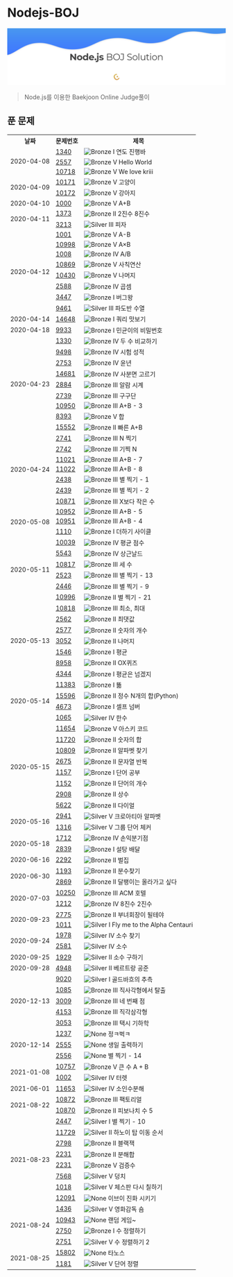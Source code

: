 # Nodejs-BOJ

![BOJSolution](./main.png)

> Node.js를 이용한 Baekjoon Online Judge풀이

## 푼 문제

<table>
  <tr>
    <th>날짜</th>
    <th>문제번호</th>
    <th>제목</th>
  </tr>
  <tr>
    <td rowspan="3">2020-04-08</td>
    <td><a href="http://noj.am/1340">1340</a></td>
    <td><img src="https://static.solved.ac/tier_small/5.svg" alt="Bronze I" width="10"/> 연도 진행바</td>
  </tr>
  <tr>
    <td><a href="http://noj.am/2557">2557</a></td>
    <td><img src="https://static.solved.ac/tier_small/1.svg" alt="Bronze V" width="10"/> Hello World</td>
  </tr>
  <tr>
    <td><a href="http://noj.am/10718">10718</a></td>
    <td><img src="https://static.solved.ac/tier_small/1.svg" alt="Bronze V" width="10"/> We love kriii</td>
  </tr>
  <tr>
    <td rowspan="2">2020-04-09</td>
    <td><a href="http://noj.am/10171">10171</a></td>
    <td><img src="https://static.solved.ac/tier_small/1.svg" alt="Bronze V" width="10"/> 고양이</td>
  </tr>
  <tr>
    <td><a href="http://noj.am/10172">10172</a></td>
    <td><img src="https://static.solved.ac/tier_small/1.svg" alt="Bronze V" width="10"/> 강아지</td>
  </tr>
  <tr>
    <td>2020-04-10</td>
    <td><a href="http://noj.am/1000">1000</a></td>
    <td><img src="https://static.solved.ac/tier_small/1.svg" alt="Bronze V" width="10"/> A+B</td>
  </tr>
  <tr>
    <td rowspan="2">2020-04-11</td>
    <td><a href="http://noj.am/1373">1373</a></td>
    <td><img src="https://static.solved.ac/tier_small/4.svg" alt="Bronze II" width="10"/> 2진수 8진수</td>
  </tr>
  <tr>
    <td><a href="http://noj.am/3213">3213</a></td>
    <td><img src="https://static.solved.ac/tier_small/8.svg" alt="Silver III" width="10"/> 피자</td>
  </tr>
  <tr>
    <td rowspan="8">2020-04-12</td>
    <td><a href="http://noj.am/1001">1001</a></td>
    <td><img src="https://static.solved.ac/tier_small/1.svg" alt="Bronze V" width="10"/> A-B</td>
  </tr>
  <tr>
    <td><a href="http://noj.am/10998">10998</a></td>
    <td><img src="https://static.solved.ac/tier_small/1.svg" alt="Bronze V" width="10"/> A×B</td>
  </tr>
  <tr>
    <td><a href="http://noj.am/1008">1008</a></td>
    <td><img src="https://static.solved.ac/tier_small/2.svg" alt="Bronze IV" width="10"/> A/B</td>
  </tr>
  <tr>
    <td><a href="http://noj.am/10869">10869</a></td>
    <td><img src="https://static.solved.ac/tier_small/1.svg" alt="Bronze V" width="10"/> 사칙연산</td>
  </tr>
  <tr>
    <td><a href="http://noj.am/10430">10430</a></td>
    <td><img src="https://static.solved.ac/tier_small/1.svg" alt="Bronze V" width="10"/> 나머지</td>
  </tr>
  <tr>
    <td><a href="http://noj.am/2588">2588</a></td>
    <td><img src="https://static.solved.ac/tier_small/2.svg" alt="Bronze IV" width="10"/> 곱셈</td>
  </tr>
  <tr>
    <td><a href="http://noj.am/3447">3447</a></td>
    <td><img src="https://static.solved.ac/tier_small/5.svg" alt="Bronze I" width="10"/> 버그왕</td>
  </tr>
  <tr>
    <td><a href="http://noj.am/9461">9461</a></td>
    <td><img src="https://static.solved.ac/tier_small/8.svg" alt="Silver III" width="10"/> 파도반 수열</td>
  </tr>
  <tr>
    <td>2020-04-14</td>
    <td><a href="http://noj.am/14648">14648</a></td>
    <td><img src="https://static.solved.ac/tier_small/5.svg" alt="Bronze I" width="10"/> 쿼리 맛보기</td>
  </tr>
  <tr>
    <td>2020-04-18</td>
    <td><a href="http://noj.am/9933">9933</a></td>
    <td><img src="https://static.solved.ac/tier_small/5.svg" alt="Bronze I" width="10"/> 민균이의 비밀번호</td>
  </tr>
  <tr>
    <td rowspan="9">2020-04-23</td>
    <td><a href="http://noj.am/1330">1330</a></td>
    <td><img src="https://static.solved.ac/tier_small/2.svg" alt="Bronze IV" width="10"/> 두 수 비교하기</td>
  </tr>
  <tr>
    <td><a href="http://noj.am/9498">9498</a></td>
    <td><img src="https://static.solved.ac/tier_small/2.svg" alt="Bronze IV" width="10"/> 시험 성적</td>
  </tr>
  <tr>
    <td><a href="http://noj.am/2753">2753</a></td>
    <td><img src="https://static.solved.ac/tier_small/2.svg" alt="Bronze IV" width="10"/> 윤년</td>
  </tr>
  <tr>
    <td><a href="http://noj.am/14681">14681</a></td>
    <td><img src="https://static.solved.ac/tier_small/2.svg" alt="Bronze IV" width="10"/> 사분면 고르기</td>
  </tr>
  <tr>
    <td><a href="http://noj.am/2884">2884</a></td>
    <td><img src="https://static.solved.ac/tier_small/3.svg" alt="Bronze III" width="10"/> 알람 시계</td>
  </tr>
  <tr>
    <td><a href="http://noj.am/2739">2739</a></td>
    <td><img src="https://static.solved.ac/tier_small/3.svg" alt="Bronze III" width="10"/> 구구단</td>
  </tr>
  <tr>
    <td><a href="http://noj.am/10950">10950</a></td>
    <td><img src="https://static.solved.ac/tier_small/3.svg" alt="Bronze III" width="10"/> A+B - 3</td>
  </tr>
  <tr>
    <td><a href="http://noj.am/8393">8393</a></td>
    <td><img src="https://static.solved.ac/tier_small/1.svg" alt="Bronze V" width="10"/> 합</td>
  </tr>
  <tr>
    <td><a href="http://noj.am/15552">15552</a></td>
    <td><img src="https://static.solved.ac/tier_small/4.svg" alt="Bronze II" width="10"/> 빠른 A+B</td>
  </tr>
  <tr>
    <td rowspan="7">2020-04-24</td>
    <td><a href="http://noj.am/2741">2741</a></td>
    <td><img src="https://static.solved.ac/tier_small/3.svg" alt="Bronze III" width="10"/> N 찍기</td>
  </tr>
  <tr>
    <td><a href="http://noj.am/2742">2742</a></td>
    <td><img src="https://static.solved.ac/tier_small/3.svg" alt="Bronze III" width="10"/> 기찍 N</td>
  </tr>
  <tr>
    <td><a href="http://noj.am/11021">11021</a></td>
    <td><img src="https://static.solved.ac/tier_small/3.svg" alt="Bronze III" width="10"/> A+B - 7</td>
  </tr>
  <tr>
    <td><a href="http://noj.am/11022">11022</a></td>
    <td><img src="https://static.solved.ac/tier_small/3.svg" alt="Bronze III" width="10"/> A+B - 8</td>
  </tr>
  <tr>
    <td><a href="http://noj.am/2438">2438</a></td>
    <td><img src="https://static.solved.ac/tier_small/3.svg" alt="Bronze III" width="10"/> 별 찍기 - 1</td>
  </tr>
  <tr>
    <td><a href="http://noj.am/2439">2439</a></td>
    <td><img src="https://static.solved.ac/tier_small/3.svg" alt="Bronze III" width="10"/> 별 찍기 - 2</td>
  </tr>
  <tr>
    <td><a href="http://noj.am/10871">10871</a></td>
    <td><img src="https://static.solved.ac/tier_small/3.svg" alt="Bronze III" width="10"/> X보다 작은 수</td>
  </tr>
  <tr>
    <td rowspan="3">2020-05-08</td>
    <td><a href="http://noj.am/10952">10952</a></td>
    <td><img src="https://static.solved.ac/tier_small/3.svg" alt="Bronze III" width="10"/> A+B - 5</td>
  </tr>
  <tr>
    <td><a href="http://noj.am/10951">10951</a></td>
    <td><img src="https://static.solved.ac/tier_small/3.svg" alt="Bronze III" width="10"/> A+B - 4</td>
  </tr>
  <tr>
    <td><a href="http://noj.am/1110">1110</a></td>
    <td><img src="https://static.solved.ac/tier_small/5.svg" alt="Bronze I" width="10"/> 더하기 사이클</td>
  </tr>
  <tr>
    <td rowspan="6">2020-05-11</td>
    <td><a href="http://noj.am/10039">10039</a></td>
    <td><img src="https://static.solved.ac/tier_small/2.svg" alt="Bronze IV" width="10"/> 평균 점수</td>
  </tr>
  <tr>
    <td><a href="http://noj.am/5543">5543</a></td>
    <td><img src="https://static.solved.ac/tier_small/2.svg" alt="Bronze IV" width="10"/> 상근날드</td>
  </tr>
  <tr>
    <td><a href="http://noj.am/10817">10817</a></td>
    <td><img src="https://static.solved.ac/tier_small/3.svg" alt="Bronze III" width="10"/> 세 수</td>
  </tr>
  <tr>
    <td><a href="http://noj.am/2523">2523</a></td>
    <td><img src="https://static.solved.ac/tier_small/3.svg" alt="Bronze III" width="10"/> 별 찍기 - 13</td>
  </tr>
  <tr>
    <td><a href="http://noj.am/2446">2446</a></td>
    <td><img src="https://static.solved.ac/tier_small/3.svg" alt="Bronze III" width="10"/> 별 찍기 - 9</td>
  </tr>
  <tr>
    <td><a href="http://noj.am/10996">10996</a></td>
    <td><img src="https://static.solved.ac/tier_small/4.svg" alt="Bronze II" width="10"/> 별 찍기 - 21</td>
  </tr>
  <tr>
    <td rowspan="7">2020-05-13</td>
    <td><a href="http://noj.am/10818">10818</a></td>
    <td><img src="https://static.solved.ac/tier_small/3.svg" alt="Bronze III" width="10"/> 최소, 최대</td>
  </tr>
  <tr>
    <td><a href="http://noj.am/2562">2562</a></td>
    <td><img src="https://static.solved.ac/tier_small/4.svg" alt="Bronze II" width="10"/> 최댓값</td>
  </tr>
  <tr>
    <td><a href="http://noj.am/2577">2577</a></td>
    <td><img src="https://static.solved.ac/tier_small/4.svg" alt="Bronze II" width="10"/> 숫자의 개수</td>
  </tr>
  <tr>
    <td><a href="http://noj.am/3052">3052</a></td>
    <td><img src="https://static.solved.ac/tier_small/4.svg" alt="Bronze II" width="10"/> 나머지</td>
  </tr>
  <tr>
    <td><a href="http://noj.am/1546">1546</a></td>
    <td><img src="https://static.solved.ac/tier_small/5.svg" alt="Bronze I" width="10"/> 평균</td>
  </tr>
  <tr>
    <td><a href="http://noj.am/8958">8958</a></td>
    <td><img src="https://static.solved.ac/tier_small/4.svg" alt="Bronze II" width="10"/> OX퀴즈</td>
  </tr>
  <tr>
    <td><a href="http://noj.am/4344">4344</a></td>
    <td><img src="https://static.solved.ac/tier_small/5.svg" alt="Bronze I" width="10"/> 평균은 넘겠지</td>
  </tr>
  <tr>
    <td rowspan="4">2020-05-14</td>
    <td><a href="http://noj.am/11383">11383</a></td>
    <td><img src="https://static.solved.ac/tier_small/5.svg" alt="Bronze I" width="10"/> 뚊</td>
  </tr>
  <tr>
    <td><a href="http://noj.am/15596">15596</a></td>
    <td><img src="https://static.solved.ac/tier_small/4.svg" alt="Bronze II" width="10"/> 정수 N개의 합(Python)</td>
  </tr>
  <tr>
    <td><a href="http://noj.am/4673">4673</a></td>
    <td><img src="https://static.solved.ac/tier_small/5.svg" alt="Bronze I" width="10"/> 셀프 넘버</td>
  </tr>
  <tr>
    <td><a href="http://noj.am/1065">1065</a></td>
    <td><img src="https://static.solved.ac/tier_small/7.svg" alt="Silver IV" width="10"/> 한수</td>
  </tr>
  <tr>
    <td rowspan="8">2020-05-15</td>
    <td><a href="http://noj.am/11654">11654</a></td>
    <td><img src="https://static.solved.ac/tier_small/1.svg" alt="Bronze V" width="10"/> 아스키 코드</td>
  </tr>
  <tr>
    <td><a href="http://noj.am/11720">11720</a></td>
    <td><img src="https://static.solved.ac/tier_small/4.svg" alt="Bronze II" width="10"/> 숫자의 합</td>
  </tr>
  <tr>
    <td><a href="http://noj.am/10809">10809</a></td>
    <td><img src="https://static.solved.ac/tier_small/4.svg" alt="Bronze II" width="10"/> 알파벳 찾기</td>
  </tr>
  <tr>
    <td><a href="http://noj.am/2675">2675</a></td>
    <td><img src="https://static.solved.ac/tier_small/4.svg" alt="Bronze II" width="10"/> 문자열 반복</td>
  </tr>
  <tr>
    <td><a href="http://noj.am/1157">1157</a></td>
    <td><img src="https://static.solved.ac/tier_small/5.svg" alt="Bronze I" width="10"/> 단어 공부</td>
  </tr>
  <tr>
    <td><a href="http://noj.am/1152">1152</a></td>
    <td><img src="https://static.solved.ac/tier_small/4.svg" alt="Bronze II" width="10"/> 단어의 개수</td>
  </tr>
  <tr>
    <td><a href="http://noj.am/2908">2908</a></td>
    <td><img src="https://static.solved.ac/tier_small/4.svg" alt="Bronze II" width="10"/> 상수</td>
  </tr>
  <tr>
    <td><a href="http://noj.am/5622">5622</a></td>
    <td><img src="https://static.solved.ac/tier_small/4.svg" alt="Bronze II" width="10"/> 다이얼</td>
  </tr>
  <tr>
    <td rowspan="2">2020-05-16</td>
    <td><a href="http://noj.am/2941">2941</a></td>
    <td><img src="https://static.solved.ac/tier_small/6.svg" alt="Silver V" width="10"/> 크로아티아 알파벳</td>
  </tr>
  <tr>
    <td><a href="http://noj.am/1316">1316</a></td>
    <td><img src="https://static.solved.ac/tier_small/6.svg" alt="Silver V" width="10"/> 그룹 단어 체커</td>
  </tr>
  <tr>
    <td rowspan="2">2020-05-18</td>
    <td><a href="http://noj.am/1712">1712</a></td>
    <td><img src="https://static.solved.ac/tier_small/2.svg" alt="Bronze IV" width="10"/> 손익분기점</td>
  </tr>
  <tr>
    <td><a href="http://noj.am/2839">2839</a></td>
    <td><img src="https://static.solved.ac/tier_small/5.svg" alt="Bronze I" width="10"/> 설탕 배달</td>
  </tr>
  <tr>
    <td>2020-06-16</td>
    <td><a href="http://noj.am/2292">2292</a></td>
    <td><img src="https://static.solved.ac/tier_small/4.svg" alt="Bronze II" width="10"/> 벌집</td>
  </tr>
  <tr>
    <td rowspan="2">2020-06-30</td>
    <td><a href="http://noj.am/1193">1193</a></td>
    <td><img src="https://static.solved.ac/tier_small/4.svg" alt="Bronze II" width="10"/> 분수찾기</td>
  </tr>
  <tr>
    <td><a href="http://noj.am/2869">2869</a></td>
    <td><img src="https://static.solved.ac/tier_small/4.svg" alt="Bronze II" width="10"/> 달팽이는 올라가고 싶다</td>
  </tr>
  <tr>
    <td rowspan="2">2020-07-03</td>
    <td><a href="http://noj.am/10250">10250</a></td>
    <td><img src="https://static.solved.ac/tier_small/3.svg" alt="Bronze III" width="10"/> ACM 호텔</td>
  </tr>
  <tr>
    <td><a href="http://noj.am/1212">1212</a></td>
    <td><img src="https://static.solved.ac/tier_small/2.svg" alt="Bronze IV" width="10"/> 8진수 2진수</td>
  </tr>
  <tr>
    <td rowspan="2">2020-09-23</td>
    <td><a href="http://noj.am/2775">2775</a></td>
    <td><img src="https://static.solved.ac/tier_small/4.svg" alt="Bronze II" width="10"/> 부녀회장이 될테야</td>
  </tr>
  <tr>
    <td><a href="http://noj.am/1011">1011</a></td>
    <td><img src="https://static.solved.ac/tier_small/10.svg" alt="Silver I" width="10"/> Fly me to the Alpha Centauri</td>
  </tr>
  <tr>
    <td rowspan="2">2020-09-24</td>
    <td><a href="http://noj.am/1978">1978</a></td>
    <td><img src="https://static.solved.ac/tier_small/7.svg" alt="Silver IV" width="10"/> 소수 찾기</td>
  </tr>
  <tr>
    <td><a href="http://noj.am/2581">2581</a></td>
    <td><img src="https://static.solved.ac/tier_small/7.svg" alt="Silver IV" width="10"/> 소수</td>
  </tr>
  <tr>
    <td>2020-09-25</td>
    <td><a href="http://noj.am/1929">1929</a></td>
    <td><img src="https://static.solved.ac/tier_small/9.svg" alt="Silver II" width="10"/> 소수 구하기</td>
  </tr>
  <tr>
    <td>2020-09-28</td>
    <td><a href="http://noj.am/4948">4948</a></td>
    <td><img src="https://static.solved.ac/tier_small/9.svg" alt="Silver II" width="10"/> 베르트랑 공준</td>
  </tr>
  <tr>
    <td rowspan="5">2020-12-13</td>
    <td><a href="http://noj.am/9020">9020</a></td>
    <td><img src="https://static.solved.ac/tier_small/10.svg" alt="Silver I" width="10"/> 골드바흐의 추측</td>
  </tr>
  <tr>
    <td><a href="http://noj.am/1085">1085</a></td>
    <td><img src="https://static.solved.ac/tier_small/3.svg" alt="Bronze III" width="10"/> 직사각형에서 탈출</td>
  </tr>
  <tr>
    <td><a href="http://noj.am/3009">3009</a></td>
    <td><img src="https://static.solved.ac/tier_small/3.svg" alt="Bronze III" width="10"/> 네 번째 점</td>
  </tr>
  <tr>
    <td><a href="http://noj.am/4153">4153</a></td>
    <td><img src="https://static.solved.ac/tier_small/3.svg" alt="Bronze III" width="10"/> 직각삼각형</td>
  </tr>
  <tr>
    <td><a href="http://noj.am/3053">3053</a></td>
    <td><img src="https://static.solved.ac/tier_small/3.svg" alt="Bronze III" width="10"/> 택시 기하학</td>
  </tr>
  <tr>
    <td rowspan="3">2020-12-14</td>
    <td><a href="http://noj.am/1237">1237</a></td>
    <td><img src="https://static.solved.ac/tier_small/0.svg" alt="None" width="10"/> 정ㅋ벅ㅋ</td>
  </tr>
  <tr>
    <td><a href="http://noj.am/2555">2555</a></td>
    <td><img src="https://static.solved.ac/tier_small/0.svg" alt="None" width="10"/> 생일 출력하기</td>
  </tr>
  <tr>
    <td><a href="http://noj.am/2556">2556</a></td>
    <td><img src="https://static.solved.ac/tier_small/0.svg" alt="None" width="10"/> 별 찍기 - 14</td>
  </tr>
  <tr>
    <td rowspan="2">2021-01-08</td>
    <td><a href="http://noj.am/10757">10757</a></td>
    <td><img src="https://static.solved.ac/tier_small/1.svg" alt="Bronze V" width="10"/> 큰 수 A + B</td>
  </tr>
  <tr>
    <td><a href="http://noj.am/1002">1002</a></td>
    <td><img src="https://static.solved.ac/tier_small/7.svg" alt="Silver IV" width="10"/> 터렛</td>
  </tr>
  <tr>
    <td>2021-06-01</td>
    <td><a href="http://noj.am/11653">11653</a></td>
    <td><img src="https://static.solved.ac/tier_small/7.svg" alt="Silver IV" width="10"/> 소인수분해</td>
  </tr>
  <tr>
    <td rowspan="2">2021-08-22</td>
    <td><a href="http://noj.am/10872">10872</a></td>
    <td><img src="https://static.solved.ac/tier_small/3.svg" alt="Bronze III" width="10"/> 팩토리얼</td>
  </tr>
  <tr>
    <td><a href="http://noj.am/10870">10870</a></td>
    <td><img src="https://static.solved.ac/tier_small/4.svg" alt="Bronze II" width="10"/> 피보나치 수 5</td>
  </tr>
  <tr>
    <td rowspan="8">2021-08-23</td>
    <td><a href="http://noj.am/2447">2447</a></td>
    <td><img src="https://static.solved.ac/tier_small/10.svg" alt="Silver I" width="10"/> 별 찍기 - 10</td>
  </tr>
  <tr>
    <td><a href="http://noj.am/11729">11729</a></td>
    <td><img src="https://static.solved.ac/tier_small/9.svg" alt="Silver II" width="10"/> 하노이 탑 이동 순서</td>
  </tr>
  <tr>
    <td><a href="http://noj.am/2798">2798</a></td>
    <td><img src="https://static.solved.ac/tier_small/4.svg" alt="Bronze II" width="10"/> 블랙잭</td>
  </tr>
  <tr>
    <td><a href="http://noj.am/2231">2231</a></td>
    <td><img src="https://static.solved.ac/tier_small/4.svg" alt="Bronze II" width="10"/> 분해합</td>
  </tr>
  <tr>
    <td><a href="http://noj.am/2231">2231</a></td>
    <td><img src="https://static.solved.ac/tier_small/1.svg" alt="Bronze V" width="10"/> 검증수</td>
  </tr>
  <tr>
    <td><a href="http://noj.am/7568">7568</a></td>
    <td><img src="https://static.solved.ac/tier_small/6.svg" alt="Silver V" width="10"/> 덩치</td>
  </tr>
  <tr>
    <td><a href="http://noj.am/1018">1018</a></td>
    <td><img src="https://static.solved.ac/tier_small/6.svg" alt="Silver V" width="10"/> 체스판 다시 칠하기</td>
  </tr>
  <tr>
    <td><a href="http://noj.am/12091">12091</a></td>
    <td><img src="https://static.solved.ac/tier_small/0.svg" alt="None" width="10"/> 이브이 진화 시키기</td>
  </tr>
  <tr>
    <td rowspan="4">2021-08-24</td>
    <td><a href="http://noj.am/1436">1436</a></td>
    <td><img src="https://static.solved.ac/tier_small/6.svg" alt="Silver V" width="10"/> 영화감독 숌</td>
  </tr>
  <tr>
    <td><a href="http://noj.am/10943">10943</a></td>
    <td><img src="https://static.solved.ac/tier_small/0.svg" alt="None" width="10"/> 랜덤 게임~</td>
  </tr>
  <tr>
    <td><a href="http://noj.am/2750">2750</a></td>
    <td><img src="https://static.solved.ac/tier_small/5.svg" alt="Bronze I" width="10"/> 수 정렬하기</td>
  </tr>
  <tr>
    <td><a href="http://noj.am/2751">2751</a></td>
    <td><img src="https://static.solved.ac/tier_small/6.svg" alt="Silver V" width="10"/> 수 정렬하기 2</td>
  </tr>
  <tr>
    <td rowspan="2">2021-08-25</td>
    <td><a href="http://noj.am/15802">15802</a></td>
    <td><img src="https://static.solved.ac/tier_small/0.svg" alt="None" width="10"/> 타노스</td>
  </tr>
  <tr>
    <td><a href="http://noj.am/1181">1181</a></td>
    <td><img src="https://static.solved.ac/tier_small/6.svg" alt="Silver V" width="10"/> 단어 정렬</td>
  </tr>
</table>
